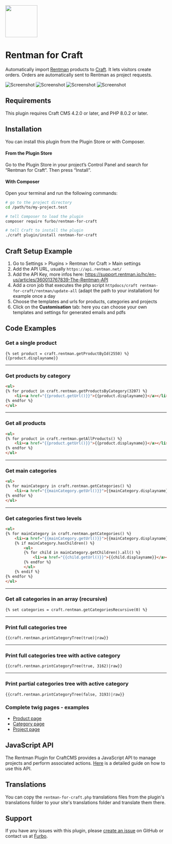 <img src="resources/img/plugin-logo.png" width="100" height="100">

<h1 align="left">Rentman for Craft</h1>
<p>Automatically import <a href="https://rentman.io/" target="_blank">Rentman</a> products to <a href="https://craftcms.com/" target="_blank">Craft</a>. It lets visitors create orders. Orders are automatically sent to Rentman as project requests.</p>


![Screenshot](resources/img/rentman-craft-backend-snapshot-v3.jpg)
![Screenshot](resources/img/rentman-craft-product-detail-v3.jpg)
![Screenshot](resources/img/rentman-craft-products-v3.jpg)
![Screenshot](resources/img/rentman-craft-project-v3.jpg)



## Requirements

This plugin requires Craft CMS 4.2.0 or later, and PHP 8.0.2 or later.

## Installation

You can install this plugin from the Plugin Store or with Composer.

#### From the Plugin Store

Go to the Plugin Store in your project’s Control Panel and search for “Rentman for Craft”. Then press “Install”.

#### With Composer

Open your terminal and run the following commands:

```bash
# go to the project directory
cd /path/to/my-project.test

# tell Composer to load the plugin
composer require furbo/rentman-for-craft

# tell Craft to install the plugin
./craft plugin/install rentman-for-craft
```

## Craft Setup Example

1. Go to Settings > Plugins > Rentman for Craft > Main settings
2. Add the API URL, usually `https://api.rentman.net/`
3. Add the API Key, more infos here: https://support.rentman.io/hc/en-us/articles/360013767839-The-Rentman-API
4. Add a cron job that executes the php script `httpdocs/craft rentman-for-craft/rentman/update-all` (adapt the path to your installation) for example once a day
5. Choose the templates and urls for products, categories and projects
5. Click on the **Customisation** tab: here you can choose your own templates and settings for generated emails and pdfs


## Code Examples

### Get a single product
```twig
{% set product = craft.rentman.getProductById(2550) %}
{{product.displayname}}
```

<hr />

### Get products by category
```html
<ul>
{% for product in craft.rentman.getProductsByCategory(3207) %}
    <li><a href="{{product.getUrl()}}">{{product.displayname}}</a></li>
{% endfor %}
</ul>
```

<hr />

### Get all products
```html
<ul>
{% for product in craft.rentman.getAllProducts() %}
    <li><a href="{{product.getUrl()}}">{{product.displayname}}</a></li>
{% endfor %}
</ul>
```

<hr />

### Get main categories
```html
<ul>
{% for mainCategory in craft.rentman.getCategories() %}
    <li><a href="{{mainCategory.getUrl()}}">{{mainCategory.displayname}}</a></li>
{% endfor %}
</ul>
```

<hr />

### Get categories first two levels
```html
<ul>
{% for mainCategory in craft.rentman.getCategories() %}
    <li><a href="{{mainCategory.getUrl()}}">{{mainCategory.displayname}}</a></li>
    {% if mainCategory.hasChildren() %}
        <ul>
        {% for child in mainCategory.getChildren().all() %}
            <li><a href="{{child.getUrl()}}">{{child.displayname}}</a></li>
        {% endfor %}
        </ul>
    {% endif %}
{% endfor %}
</ul>
```
<hr />


### Get all categories in an array (recursive)

```
{% set categories = craft.rentman.getCategoriesRecursive(0) %}  
```
<hr />

### Print full categories tree
```
{{craft.rentman.printCategoryTree(true)|raw}}
```
<hr />

### Print full categories tree with active category
```
{{craft.rentman.printCategoryTree(true, 3162)|raw}}
```
<hr />

### Print partial categories tree with active category
```
{{craft.rentman.printCategoryTree(false, 3193)|raw}}
```


### Complete twig pages - examples
- [Product page](examples/product.twig)
- [Category page](examples/product.twig)
- [Project page](examples/product.twig)


## JavaScript API
The Rentman Plugin for CraftCMS provides a JavaScript API to manage projects and perform associated actions. [Here](JS-API.md) is a detailed guide on how to use this API.


## Translations

You can copy the `rentman-for-craft.php` translations files from the plugin's translations folder to your site's translations folder and translate them there.


## Support

If you have any issues with this plugin, please [create an issue](https://github.com/tonioseiler/rentmanforcraft/issues) on GitHub or contact us at [Furbo](mailto:support@furbo.ch).
